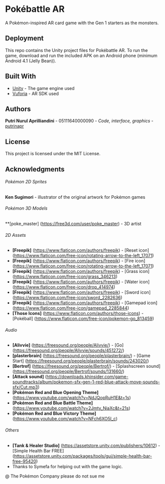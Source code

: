 # Pokébattle AR

A Pokémon-inspired AR card game with the Gen 1 starters as the monsters.

## Deployment

This repo contains the Unity project files for Pokébattle AR.
To run the game, download and run the included APK on an Android phone (minimum Android 4.1 (Jelly Bean)).

## Built With

* [Unity](https://unity3d.com/get-unity/download/archive) - The game engine used
* [Vuforia](https://developer.vuforia.com/downloads/sdk) - AR SDK used

## Authors

**Putri Nurul Aprilliandini** - 05111640000090 - *Code, interface, graphics* - [putrinapr](https://github.com/putrinapr)

## License

This project is licensed under the MIT License.

## Acknowledgments

###### Pokémon 2D Sprites

**Ken Sugimori** - illustrator of the original artwork for Pokémon games

###### Pokémon 3D Models

**[poke_master] (https://free3d.com/user/poke_master) - 3D artist

###### 2D Assets

* **[Freepik]** (https://www.flaticon.com/authors/freepik) - [Reset icon] (https://www.flaticon.com/free-icon/rotating-arrow-to-the-left_17071)
* **[Freepik]** (https://www.flaticon.com/authors/freepik) - [Fire icon] (https://www.flaticon.com/free-icon/rotating-arrow-to-the-left_17071)
* **[Freepik]** (https://www.flaticon.com/authors/freepik) - [Grass icon] (https://www.flaticon.com/free-icon/grass_346213)
* **[Freepik]** (https://www.flaticon.com/authors/freepik) - [Water icon] (https://www.flaticon.com/free-icon/drop_414974)
* **[Freepik]** (https://www.flaticon.com/authors/freepik) - [Sword icon] (https://www.flaticon.com/free-icon/sword_2282636)
* **[Freepik]** (https://www.flaticon.com/authors/freepik) - [Gamepad icon] (https://www.flaticon.com/free-icon/gamepad_2285844)
* **[Those Icons]** (https://www.flaticon.com/authors/those-icons) - [Pokéball] (https://www.flaticon.com/free-icon/pokemon-go_813459)

###### Audio

* **[Alivvie]** (https://freesound.org/people/Alivvie/) - [Go] (https://freesound.org/people/Alivvie/sounds/451272/)
* **[plasterbrain]** (https://freesound.org/people/plasterbrain/) - [Game Start] (https://freesound.org/people/plasterbrain/sounds/243020/)
* **[Bertrof]** (https://freesound.org/people/Bertrof/) - [Splashscreen sound] (https://freesound.org/people/Bertrof/sounds/131660/)
* **[Attack sound]** (https://downloads.khinsider.com/game-soundtracks/album/pokemon-sfx-gen-1-red-blue-attack-move-sounds-sfx/Cut.mp3)
* **[Pokémon Red and Blue Opening Theme]** (https://www.youtube.com/watch?v=NdJQopRuH1E&t=1s)
* **[Pokémon Red and Blue Battle Theme]** (https://www.youtube.com/watch?v=2Jmty_NiaXc&t=21s)
* **[Pokémon Red and Blue Victory Theme]** (https://www.youtube.com/watch?v=NFch6XO5I_c)

###### Others

* **[Tank & Healer Studio]** (https://assetstore.unity.com/publishers/10612) - [Simple Health Bar FREE] (https://assetstore.unity.com/packages/tools/gui/simple-health-bar-free-95420)
* Thanks to Symefa for helping out with the game logic.

@ The Pokémon Company please do not sue me